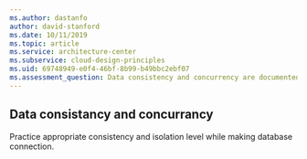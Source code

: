 ```yaml
---
ms.author: dastanfo
author: david-stanford
ms.date: 10/11/2019
ms.topic: article
ms.service: architecture-center
ms.subservice: cloud-design-principles
ms.uid: 69748949-e0f4-46bf-8b99-b49bbc2ebf07
ms.assessment_question: Data consistency and concurrency are documented
---
```

## Data consistancy and concurrancy


Practice appropriate consistency and isolation level while making database connection.